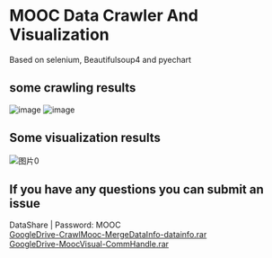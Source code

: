 # MOOC Data Crawler And Visualization
Based on selenium, Beautifulsoup4 and pyechart  
## some crawling results  
![image](https://github.com/UMR-kira/MoocCrawlerDV/assets/113828450/52a6e060-806c-4151-bdc8-7a8cb693d732)
![image](https://github.com/UMR-kira/MoocCrawlerDV/assets/113828450/bbd3be6f-df93-4687-afe1-759d51ff5e96)  
## Some visualization results  
![图片0](https://github.com/UMR-kira/MoocCrawlerDV/assets/113828450/9392dfc3-fa53-4425-8c23-33b62c0eed69)  
## If you have any questions you can submit an issue
DataShare | Password: MOOC  
[GoogleDrive-CrawlMooc-MergeDataInfo-datainfo.rar](https://drive.google.com/file/d/1WHhcCeKclFeSpXJqk3hacMefClK0o97v/view?usp=sharing)  
[GoogleDrive-MoocVisual-CommHandle.rar](https://drive.google.com/file/d/1z0obKSREZQZKDE3QkPXD_Yn0ImXupgqf/view?usp=sharing )  
